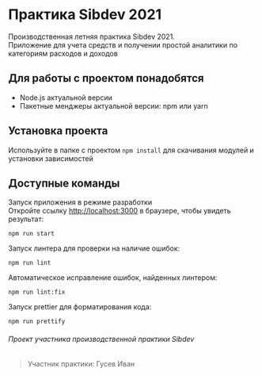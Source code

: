 # Практика Sibdev 2021
Производственная летняя практика Sibdev 2021.<br />
Приложение для учета средств и получении
простой аналитики по категориям расходов и доходов

## Для работы с проектом понадобятся
- Node.js актуальной версии
- Пакетные менджеры актуальной версии: npm или yarn

## Установка проекта
Используйте в папке с проектом `npm install` для скачивания модулей и установки зависимостей

## Доступные команды
Запуск приложения в режиме разработки<br />
Откройте ссылку [http://localhost:3000](http://localhost:3000) в браузере, чтобы увидеть результат:
```
npm run start
```

Запуск линтера для проверки на наличие ошибок:
```
npm run lint
```

Автоматическое исправление ошибок, найденных линтером:
```
npm run lint:fix
```

Запуск prettier для форматирования кода:
```
npm run prettify
```

###### Проект участника производственной практики Sibdev
> Участник практики: Гусев Иван